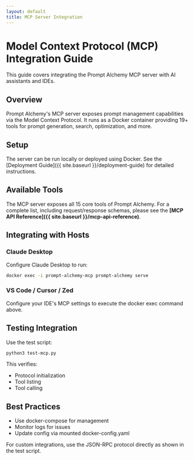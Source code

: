 ```yaml
---
layout: default
title: MCP Server Integration
---
```


# Model Context Protocol (MCP) Integration Guide

This guide covers integrating the Prompt Alchemy MCP server with AI assistants and IDEs.

## Overview

Prompt Alchemy's MCP server exposes prompt management capabilities via the Model Context Protocol. It runs as a Docker container providing 19+ tools for prompt generation, search, optimization, and more.

## Setup

The server can be run locally or deployed using Docker. See the [Deployment Guide]({{ site.baseurl }}/deployment-guide) for detailed instructions.

## Available Tools

The MCP server exposes all 15 core tools of Prompt Alchemy. For a complete list, including request/response schemas, please see the **[MCP API Reference]({{ site.baseurl }}/mcp-api-reference)**.

## Integrating with Hosts

### Claude Desktop

Configure Claude Desktop to run:
```bash
docker exec -i prompt-alchemy-mcp prompt-alchemy serve
```

### VS Code / Cursor / Zed

Configure your IDE's MCP settings to execute the docker exec command above.

## Testing Integration

Use the test script:
```bash
python3 test-mcp.py
```

This verifies:
- Protocol initialization
- Tool listing
- Tool calling

## Best Practices

- Use docker-compose for management
- Monitor logs for issues
- Update config via mounted docker-config.yaml

For custom integrations, use the JSON-RPC protocol directly as shown in the test script.